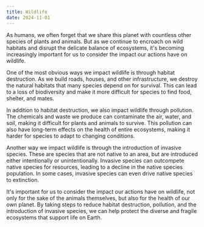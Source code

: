 ```yaml
---
title: Wildlife
date: 2024-11-01
---
```

As humans, we often forget that we share this planet with countless other species of plants and animals. But as we continue to encroach on wild habitats and disrupt the delicate balance of ecosystems, it's becoming increasingly important for us to consider the impact our actions have on wildlife.

One of the most obvious ways we impact wildlife is through habitat destruction. As we build roads, houses, and other infrastructure, we destroy the natural habitats that many species depend on for survival. This can lead to a loss of biodiversity and make it more difficult for species to find food, shelter, and mates.

In addition to habitat destruction, we also impact wildlife through pollution. The chemicals and waste we produce can contaminate the air, water, and soil, making it difficult for plants and animals to survive. This pollution can also have long-term effects on the health of entire ecosystems, making it harder for species to adapt to changing conditions.

Another way we impact wildlife is through the introduction of invasive species. These are species that are not native to an area, but are introduced either intentionally or unintentionally. Invasive species can outcompete native species for resources, leading to a decline in the native species population. In some cases, invasive species can even drive native species to extinction.

It's important for us to consider the impact our actions have on wildlife, not only for the sake of the animals themselves, but also for the health of our own planet. By taking steps to reduce habitat destruction, pollution, and the introduction of invasive species, we can help protect the diverse and fragile ecosystems that support life on Earth.
